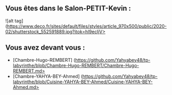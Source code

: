 ## Vous êtes dans le Salon-PETIT-Kevin :

![alt tag] (https://www.deco.fr/sites/default/files/styles/article_970x500/public/2020-02/shutterstock_552591889.jpg?itok=hl9ecIjV>

## Vous avez devant vous :

- [Chambre-Hugo-REMBERT] (https://github.com/Yahyabey48/tp-labyrinthe/blob/Chambre-Hugo-REMBERT/Chambre-Hugo-REMBERT.md>
- [Chambre-YAHYA-BEY-Ahmed] (https://github.com/Yahyabey48/tp-labyrinthe/blob/Cuisine-YAHYA-BEY-Ahmed/Cuisine-YAHYA-BEY-Ahmed.md>




